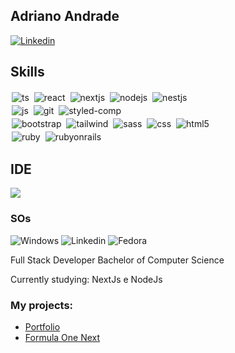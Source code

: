 ## Adriano Andrade

[![Linkedin](https://img.shields.io/badge/LinkedIn-0077B5?style=for-the-badge&logo=linkedin&logoColor=white)](https://www.linkedin.com/in/adrianoa1/)

<!-- [![Blog](https://img.shields.io/website?label=Portfólio&style=for-the-badge&url=https://sujeitoprogramador.com/)](https://adriano0106.github.io/portfolio/) -->

## Skills

<div style="display: inline_block">
  <img style="margin: 2px;" alt="ts" src="https://img.shields.io/badge/TypeScript-007ACC?style=for-the-badge&logo=typescript&logoColor=white" />
  <img style="margin: 2px;" alt="react" src="https://img.shields.io/badge/React-20232A?style=for-the-badge&logo=react&logoColor=61DAFB" />
  <img style="margin: 2px;" alt="nextjs" src="https://img.shields.io/badge/next.js-000000?style=for-the-badge&logo=nextdotjs&logoColor=white" />
  <img style="margin: 2px;" alt="nodejs" src="https://img.shields.io/badge/node.js-6DA55F?style=for-the-badge&logo=node.js&logoColor=white" />
  <img style="margin: 2px;" alt="nestjs" src="https://img.shields.io/badge/nestjs-%23E0234E.svg?style=for-the-badge&logo=nestjs&logoColor=white" />
  <br/>
  <img style="margin: 2px;" alt="js" src="https://img.shields.io/badge/JavaScript-F7DF1E?style=for-the-badge&logo=javascript&logoColor=black" />
  <img style="margin: 2px;" alt="git" src="https://img.shields.io/badge/GIT-E44C30?style=for-the-badge&logo=git&logoColor=white" />
  <img style="margin: 2px;" alt="styled-comp" src="https://img.shields.io/badge/styled--components-DB7093?style=for-the-badge&logo=styled-components&logoColor=white" />
  <br/>
  <img style="margin: 2px;" alt="bootstrap" src="https://img.shields.io/badge/Bootstrap-563D7C?style=for-the-badge&logo=bootstrap&logoColor=white" />
  <img style="margin: 2px;" alt="tailwind" src="https://img.shields.io/badge/tailwindcss-%2338B2AC.svg?style=for-the-badge&logo=tailwind-css&logoColor=white" />
  <img style="margin: 2px;" alt="sass" src="https://img.shields.io/badge/Sass-CC6699?style=for-the-badge&logo=sass&logoColor=white" />
  <img style="margin: 2px;" alt="css" src="https://img.shields.io/badge/CSS3-1572B6?style=for-the-badge&logo=css3&logoColor=white" />
  <img style="margin: 2px;" alt="html5" src="https://img.shields.io/badge/HTML5-E34F26?style=for-the-badge&logo=html5&logoColor=white" />
  <br/>
  <img style="margin: 2px;" alt="ruby" src="https://img.shields.io/badge/Ruby-CC342D?style=for-the-badge&logo=ruby&logoColor=white" />
  <img style="margin: 2px;" alt="rubyonrails" src="https://img.shields.io/badge/Ruby_on_Rails-CC0000?style=for-the-badge&logo=ruby-on-rails&logoColor=white" /><br/>

</div>

## IDE

<img src="https://img.shields.io/badge/VSCode-0078D4?style=for-the-badge&logo=visual%20studio%20code&logoColor=white"/>

### SOs

![Windows](https://img.shields.io/badge/Windows-0078D6?style=for-the-badge&logo=windows&logoColor=white) ![Linkedin](https://img.shields.io/badge/Ubuntu-E95420?style=for-the-badge&logo=ubuntu&logoColor=white) ![Fedora](https://img.shields.io/badge/Fedora-294172?style=for-the-badge&logo=fedora&logoColor=white)

Full Stack Developer
Bachelor of Computer Science

Currently studying: NextJs e NodeJs

### My projects:
- [Portfolio](https://adriandrade.vercel.app)<br/>
- [Formula One Next](https://adriano-formulaonenext.netlify.app/)<br/>
